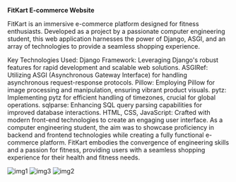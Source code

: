 **FitKart E-commerce Website**


FitKart is an immersive e-commerce platform designed for fitness enthusiasts. Developed as a project by a passionate computer engineering student, this web application harnesses the power of Django, ASGI, and an array of technologies to provide a seamless shopping experience.

Key Technologies Used:
Django Framework: Leveraging Django's robust features for rapid development and scalable web solutions.
ASGIRef: Utilizing ASGI (Asynchronous Gateway Interface) for handling asynchronous request-response protocols.
Pillow: Employing Pillow for image processing and manipulation, ensuring vibrant product visuals.
pytz: Implementing pytz for efficient handling of timezones, crucial for global operations.
sqlparse: Enhancing SQL query parsing capabilities for improved database interactions.
HTML, CSS, JavaScript: Crafted with modern front-end technologies to create an engaging user interface.
As a computer engineering student, the aim was to showcase proficiency in backend and frontend technologies while creating a fully functional e-commerce platform. FitKart embodies the convergence of engineering skills and a passion for fitness, providing users with a seamless shopping experience for their health and fitness needs.  
 
![img1](https://user-images.githubusercontent.com/66343012/162137785-a6f11f20-27e6-401a-8b72-7bc726117acf.JPG)
![img3](https://user-images.githubusercontent.com/66343012/162137851-1947679a-6404-4285-a5e0-3169f6d4b5b8.JPG)
![img2](https://user-images.githubusercontent.com/66343012/162137862-e59f1865-d02d-4809-8712-dbeef3c43e45.JPG)

